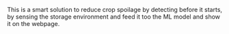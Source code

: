 This is a smart solution to reduce crop spoilage by detecting before it starts, by sensing the storage environment and feed it too the ML model and show it on the webpage.

